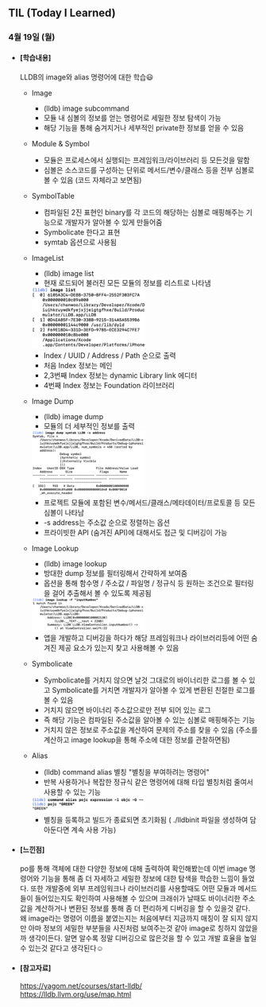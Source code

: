 ## TIL (Today I Learned)

### 4월 19일 (월)

- #### [학습내용]

  LLDB의 image와 alias 명령어에 대한 학습😃

  - Image
    - (lldb) image subcommand
    - 모듈 내 심볼의 정보를 얻는 명령어로 세밀한 정보 탐색이 가능
    - 해당 기능을 통해 숨겨지거나 세부적인 private한 정보를 얻을 수 있음

  - Module & Symbol
    - 모듈은 프로세스에서 실행되는 프레임워크/라이브러리 등 모든것을 말함
    - 심볼은 소스코드를 구성하는 단위로 메서드/변수/클래스 등을 전부 심볼로 볼 수 있음 (코드 자체라고 보면됨)

  - SymbolTable
    - 컴파일된 2진 표현인 binary를 각 코드의 해당하는 심볼로 매핑해주는 기능으로 개발자가 알아볼 수 있게 만들어줌
    - Symbolicate 한다고 표현
    - symtab 옵션으로 사용됨

  - ImageList
    - (lldb) image list
    - 현재 로드되어 불러진 모든 모듈의 정보를 리스트로 나타냄   
    <img src = "https://github.com/GREENOVER/Today-I-Learned/blob/master/Image/lldb_15.png" width="50%" height="50%">      
    
    - Index / UUID / Address / Path 순으로 출력
    - 처음 Index 정보는 메인
    - 2,3번째 Index 정보는 dynamic Library link 에디터
    - 4번째 Index 정보는 Foundation 라이브러리

  - Image Dump
    - (lldb) image dump
    - 모듈의 더 세부적인 정보를 출력   
    <img src = "https://github.com/GREENOVER/Today-I-Learned/blob/master/Image/lldb_16.png" width="50%" height="50%">      
    
    - 프로젝트 모듈에 포함된 변수/메서드/클래스/메타데이터/프로토콜 등 모든 심볼이 나타남
    - -s address는 주소값 순으로 정렬하는 옵션
    - 프라이빗한 API (숨겨진 API)에 대해서도 접근 및 디버깅이 가능

  - Image Lookup
    - (lldb) image lookup
    - 방대한 dump 정보를 필터링해서 간략하게 보여줌
    - 옵션을 통해 함수명 / 주소값 / 파일명 / 정규식 등 원하는 조건으로 필터링을 걸어 추출해서 볼 수 있도록 제공됨   
    <img src = "https://github.com/GREENOVER/Today-I-Learned/blob/master/Image/lldb_17.png" width="50%" height="50%">   
    
    - 앱을 개발하고 디버깅을 하다가 해당 프레임워크나 라이브러리등에 어떤 숨겨진 제공 요소가 있는지 찾고 사용해볼 수 있음

  - Symbolicate
    - Symbolicate를 거치지 않으면 날것 그대로의 바이너리한 로그를 볼 수 있고 Symbolicate를 거치면 개발자가 알아볼 수 있게 변환된 친절한 로그를 볼 수 있음
    - 거치지 않으면 바이너리 주소값으로만 전부 되어 있는 로그
    - 즉 해당 기능은 컴파일된 주소값을 알아볼 수 있는 심볼로 매핑해주는 기능
    - 거치지 않은 정보로 주소값을 계산하여 문제의 주소를 찾을 수 있음 (주소를 계산하고 image lookup을 통해 주소에 대한 정보를 관찰하면됨)

  - Alias
    - (lldb) command alias 별칭 "별칭을 부여하려는 명령어"
    - 반복 사용하거나 복잡한 정규식 같은 명령어에 대해 타입 별칭처럼 줄여서 사용할 수 있는 기능   
    <img src = "https://github.com/GREENOVER/Today-I-Learned/blob/master/Image/lldb_18.png" width="50%" height="50%">   
    
    - 별칭을 등록하고 빌드가 종료되면 초기화됨 ( ./lldbinit 파일을 생성하여 담아둔다면 계속 사용 가능)   
    


- #### [느낀점]
  
  po를 통해 객체에 대한 다양한 정보에 대해 출력하여 확인해봤는데 이번 image 명령어와 기능을 통해 좀 더 자세하고 세밀한 정보에 대한 탐색을 학습한 느낌이 들었다. 또한 개발중에 외부 프레임워크나 라이브러리를 사용할때도 어떤 모듈과 메서드들이 들어있는지도 확인하여 사용해볼 수 있으며 크래쉬가 날때도 바이너리한 주소값을 계산하거나 변환된 정보를 통해 좀 더 편리하게 디버깅을 할 수 있을것 같다. 왜 image라는 명령어 이름을 붙였는지는 처음에부터 지금까지 매칭이 잘 되지 않지만 아마 정보의 세밀한 부분들을 사진처럼 보여주는것 같아 image로 칭하지 않았을까 생각이든다. 알면 알수록 정말 디버깅으로 많은것을 할 수 있고 개발 효율을 높일 수 있는것 같다고 생각된다☺️      
     
  
  
- #### [참고자료]
  https://yagom.net/courses/start-lldb/   
  https://lldb.llvm.org/use/map.html
